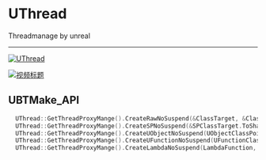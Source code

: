 # UThread
Threadmanage by unreal

-----

[![UThread](https://www.youtube.com/watch?v=Zombenlk5VA.jpg)](https://www.youtube.com/watch?v=Zombenlk5VA)

[![视频标题](https://img.youtube.com/vi/dQw4w9WgXcQ/0.jpg)](https://www.youtube.com/watch?v=dQw4w9WgXcQ)

## UBTMake_API
```c++
  UThread::GetThreadProxyMange().CreateRawNoSuspend(&ClassTarget, &Class::Function, Vars);
  UThread::GetThreadProxyMange().CreateSPNoSuspend(&SPClassTarget.ToSharedRef(), &SPClass::Function, Vars);
  UThread::GetThreadProxyMange().CreateUObjectNoSuspend(UObjectClassPointer, &UObject::Function, Vars);
  UThread::GetThreadProxyMange().CreateUFunctionNoSuspend(UFunctionClassPointer, TEXT("UFunctionClass MerberFunction Name"), Vars);
  UThread::GetThreadProxyMange().CreateLambdaNoSuspend(LambdaFunction, Vars);
```  
